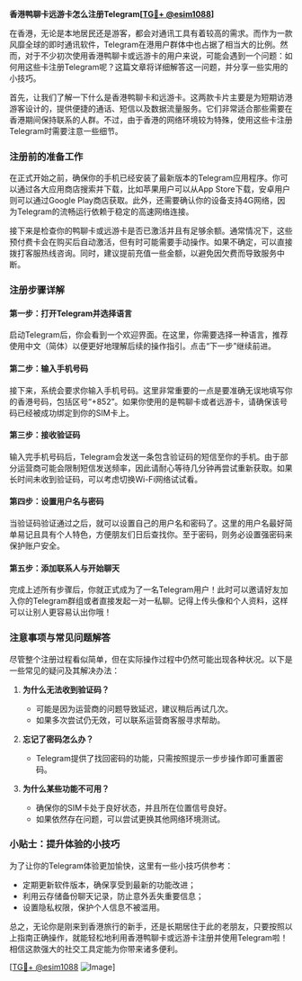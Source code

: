 **香港鸭聊卡远游卡怎么注册Telegram[[TG💪+ @esim1088](https://t.me/s/esim1088)]**

在香港，无论是本地居民还是游客，都会对通讯工具有着较高的需求。而作为一款风靡全球的即时通讯软件，Telegram在港用户群体中也占据了相当大的比例。然而，对于不少初次使用香港鸭聊卡或远游卡的用户来说，可能会遇到一个问题：如何用这些卡注册Telegram呢？这篇文章将详细解答这一问题，并分享一些实用的小技巧。

首先，让我们了解一下什么是香港鸭聊卡和远游卡。这两款卡片主要是为短期访港游客设计的，提供便捷的通话、短信以及数据流量服务。它们非常适合那些需要在香港期间保持联系的人群。不过，由于香港的网络环境较为特殊，使用这些卡注册Telegram时需要注意一些细节。

### 注册前的准备工作

在正式开始之前，确保你的手机已经安装了最新版本的Telegram应用程序。你可以通过各大应用商店搜索并下载，比如苹果用户可以从App Store下载，安卓用户则可以通过Google Play商店获取。此外，还需要确认你的设备支持4G网络，因为Telegram的流畅运行依赖于稳定的高速网络连接。

接下来是检查你的鸭聊卡或远游卡是否已激活并且有足够余额。通常情况下，这些预付费卡会在购买后自动激活，但有时可能需要手动操作。如果不确定，可以直接拨打客服热线咨询。同时，建议提前充值一些金额，以避免因欠费而导致服务中断。

### 注册步骤详解

#### 第一步：打开Telegram并选择语言
启动Telegram后，你会看到一个欢迎界面。在这里，你需要选择一种语言，推荐使用中文（简体）以便更好地理解后续的操作指引。点击“下一步”继续前进。

#### 第二步：输入手机号码
接下来，系统会要求你输入手机号码。这里非常重要的一点是要准确无误地填写你的香港号码，包括区号“+852”。如果你使用的是鸭聊卡或者远游卡，请确保该号码已经被成功绑定到你的SIM卡上。

#### 第三步：接收验证码
输入完手机号码后，Telegram会发送一条包含验证码的短信至你的手机。由于部分运营商可能会限制短信发送频率，因此请耐心等待几分钟再尝试重新获取。如果长时间未收到验证码，可以考虑切换Wi-Fi网络试试看。

#### 第四步：设置用户名与密码
当验证码验证通过之后，就可以设置自己的用户名和密码了。这里的用户名最好简单易记且具有个人特色，方便朋友们日后查找你。至于密码，则务必设置强密码来保护账户安全。

#### 第五步：添加联系人与开始聊天
完成上述所有步骤后，你就正式成为了一名Telegram用户！此时可以邀请好友加入你的Telegram群组或者直接发起一对一私聊。记得上传头像和个人资料，这样可以让别人更容易认出你哦！

### 注意事项与常见问题解答

尽管整个注册过程看似简单，但在实际操作过程中仍然可能出现各种状况。以下是一些常见的疑问及其解决办法：

1. **为什么无法收到验证码？**
   - 可能是因为运营商的问题导致延迟，建议稍后再试几次。
   - 如果多次尝试仍无效，可以联系运营商客服寻求帮助。

2. **忘记了密码怎么办？**
   - Telegram提供了找回密码的功能，只需按照提示一步步操作即可重置密码。

3. **为什么某些功能不可用？**
   - 确保你的SIM卡处于良好状态，并且所在位置信号良好。
   - 如果依然存在问题，可以尝试更换其他网络环境测试。

### 小贴士：提升体验的小技巧

为了让你的Telegram体验更加愉快，这里有一些小技巧供参考：
- 定期更新软件版本，确保享受到最新的功能改进；
- 利用云存储备份聊天记录，防止意外丢失重要信息；
- 设置隐私权限，保护个人信息不被滥用。

总之，无论你是刚来到香港旅行的新手，还是长期居住于此的老朋友，只要按照以上指南正确操作，就能轻松地利用香港鸭聊卡或远游卡注册并使用Telegram啦！相信这款强大的社交工具定能为你带来诸多便利。

[[TG💪+ @esim1088](https://t.me/s/esim1088) ![Image](https://i.postimg.cc/4NQfJmqS/Snipaste-2025-05-13-00-14-12.png)]